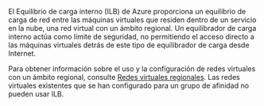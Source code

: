 
El Equilibrio de carga interno (ILB) de Azure proporciona un equilibrio de carga de red entre las máquinas virtuales que residen dentro de un servicio en la nube, una red virtual con un ámbito regional. Un equilibrador de carga interno actúa como límite de seguridad, no permitiendo el acceso directo a las máquinas virtuales detrás de este tipo de equilibrador de carga desde Internet.

Para obtener información sobre el uso y la configuración de redes virtuales con un ámbito regional, consulte [Redes virtuales regionales](virtual-networks-migrate-to-regional-vnet.md). Las redes virtuales existentes que se han configurado para un grupo de afinidad no pueden usar ILB.

<!---HONumber=AcomDC_1203_2015-->